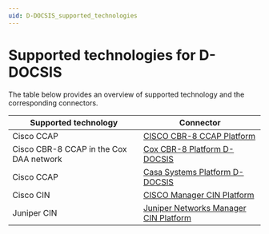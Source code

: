 ```yaml
---
uid: D-DOCSIS_supported_technologies
---
```


# Supported technologies for D-DOCSIS

The table below provides an overview of supported technology and the corresponding connectors.

| Supported technology | Connector |
|--|--|
| Cisco CCAP | [CISCO CBR-8 CCAP Platform](https://catalog.dataminer.services/result/driver/7163) |
| Cisco CBR-8 CCAP in the Cox DAA network | [Cox CBR-8 Platform D-DOCSIS](https://catalog.dataminer.services/result/driver/7420) |
| Cisco CCAP | [Casa Systems Platform D-DOCSIS](https://catalog.dataminer.services/result/driver/7260) |
| Cisco CIN | [CISCO Manager CIN Platform](https://catalog.dataminer.services/result/driver/6907) |
| Juniper CIN | [Juniper Networks Manager CIN Platform](https://catalog.dataminer.services/result/driver/7149) |
